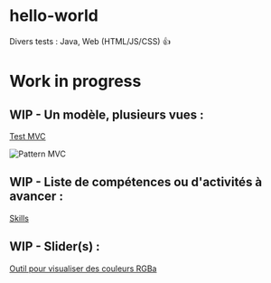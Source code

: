 # hello-world
Divers tests : Java, Web (HTML/JS/CSS) :+1:

# Work in progress

## **WIP** - Un modèle, plusieurs vues :
[Test MVC](https://inehk.github.io/hello-world/MVC_1/)  

![Pattern MVC](https://s-media-cache-ak0.pinimg.com/originals/36/39/17/3639172aa5e9668b338cafac40e16ba2.jpg)

## **WIP** - Liste de compétences ou d'activités à avancer :
[Skills](https://inehk.github.io/hello-world/Skills/)

## **WIP** - Slider(s) :
[Outil pour visualiser des couleurs RGBa](https://inehk.github.io/hello-world/slider/)
